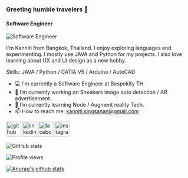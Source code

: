 ### Greeting humble travelers 👋
#### Software Engineer
![Software Engineer](https://cdn.discordapp.com/attachments/384068146346328064/751829711528919141/Untitled_design.png)

I'm Kanniti from Bangkok, Thailand. I enjoy exploring languages and experimenting. I mostly use JAVA and Python for my projects. I also love learning about UX and UI design as a new hobby.

Skills: JAVA / Python / CATIA V5 / Arduino / AutoCAD

- 💻 I'm currently a Software Engineer at Bespokify TH
- 🔭 I’m currently working on Sneakers image auto detection / AR advertisement. 
- 🌱 I’m currently learning Node / Augment reality Tech.  
- 📫 How to reach me: kanniti.singsanan@gmail.com 


[<img src='https://cdn.jsdelivr.net/npm/simple-icons@3.0.1/icons/github.svg' alt='github' height='40'>](https://github.com/kanniti)  [<img src='https://cdn.jsdelivr.net/npm/simple-icons@3.0.1/icons/linkedin.svg' alt='linkedin' height='40'>](https://www.linkedin.com/in/kanniti-s-794320100/)  [<img src='https://cdn.jsdelivr.net/npm/simple-icons@3.0.1/icons/facebook.svg' alt='facebook' height='40'>](https://www.facebook.com/0lmarcusl0)  [<img src='https://cdn.jsdelivr.net/npm/simple-icons@3.0.1/icons/instagram.svg' alt='instagram' height='40'>](https://www.instagram.com/0lmarcusl0/)  

![GitHub stats](https://github-readme-stats.vercel.app/api?username=kanniti&show_icons=true)  

![Profile views](https://gpvc.arturio.dev/kanniti)  


[![Anurag's github stats](https://github-readme-stats.vercel.app/api?username=kanniti)](https://github.com/anuraghazra/github-readme-stats)
